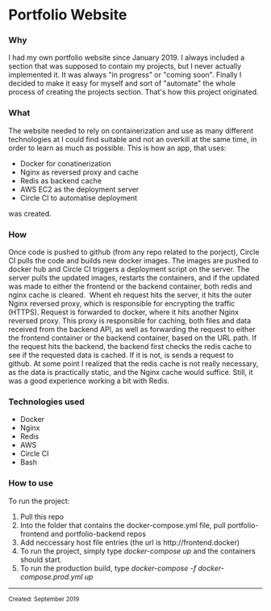 <html>
<body>
<h1 class="title">Portfolio Website</h1>
<h3 class="why">Why</h3>
<p class="why">I had my own portfolio website since January 2019. I always included a section that was supposed to contain my projects, but I never actually implemented it. It was always "in progress" or "coming soon". Finally I decided to make it easy for myself and sort of "automate" the whole process of creating the projects section. That's how this project originated.</p>
<h3 class="what">What</h3>
<div class="what">The website needed to rely on containerization and use as many different technologies at I could find suitable and not an overkill at the same time, in order to learn as much as possible. This is how an app, that uses:
  <ul>
    <li>Docker for conatinerization</li>
    <li>Nginx as reversed proxy and cache</li>
    <li>Redis as backend cache</li>
    <li>AWS EC2 as the deployment server</li>
    <li>Circle CI to automatise deployment</li>
  </ul>
was created.
  </div>
<h3 class="how">How</h3>
<p class="how">Once code is pushed to github (from any repo related to the porject), Circle CI pulls the code and builds new docker images. The images are pushed to docker hub and Circle CI triggers a deployment script on the server. The server pulls the updated images, restarts the containers, and if the updated was made to either the frontend or the backend container, both redis and nginx cache is cleared.&nbsp; Whent eh request hits the server, it hits the outer Nginx reversed proxy, which is responsible for encrypting the traffic (HTTPS). Request is forwarded to docker, where it hits another Nginx reversed proxy. This proxy is responsible for caching, both files and data received from the backend API, as well as forwarding the request to either the frontend container or the backend container, based on the URL path. If the request hits the backend, the backend first checks the redis cache to see if the requested data is cached. If it is not, is sends a request to github.&nbsp;At some point I realized that the redis cache is not really necessary, as the data is practically static, and the Nginx cache would suffice. Still, it was a good experience working a bit with Redis.</p>
<h3 class="technologies">Technologies used</h3>
<ul class="technologies">
  <li class="technologies" hover="Docker">Docker</li>
  <li class="technologies" hover="Nginx">Nginx</li>
  <li class="technologies" hover="Redis">Redis</li>
   <li class="technologies" hover="Amazon Web Services">AWS</li>
   <li class="technologies" hover="Circle CI">Circle CI</li>
   <li class="technologies" hover="Python">Bash</li>
</ul>
<h3 class="usage">How to use</h3>
<div class="usage">To run the project:
 <ol>
   <li>Pull this repo</li>
   <li>Into the folder that contains the docker-compose.yml file, pull portfolio-frontend and portfolio-backend repos</li>
   <li>Add neccessary host file entries (the url is http://frontend.docker)</li>
   <li>To run the project, simply type <i>docker-compose up</i> and the containers should start.</li>
   <li>To run the production build, type  <i>docker-compose -f docker-compose.prod.yml up</i></li>
 </ol>
  </div>
<hr>
<small class="created">Created: September 2019</small>
</body>
</html>
